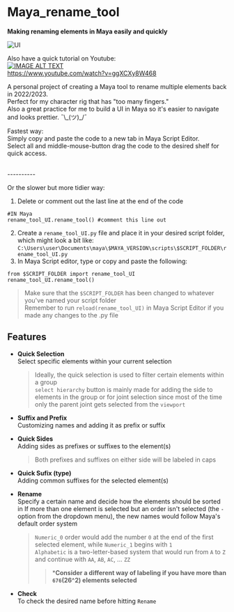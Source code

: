 # Maya_rename_tool
**Making renaming elements in Maya easily and quickly**

![UI](https://github.com/user-attachments/assets/77afc9e7-4326-41e1-b89d-7e0f52276cbe)

Also have a quick tutorial on Youtube:<br/>
  <a href="https://www.youtube.com/watch?v=ggXCXy8W468"><img src="https://img.youtube.com/vi/ggXCXy8W468/0.jpg" alt="IMAGE ALT TEXT"></a><br/>
  https://www.youtube.com/watch?v=ggXCXy8W468
<br/>

A personal project of creating a Maya tool to rename multiple elements back in 2022/2023.<br/>
Perfect for my character rig that has "too many fingers."<br/>
Also a great practice for me to build a UI in Maya so it's easier to navigate and looks prettier. ¯\\\_(ツ)\_/¯

Fastest way:<br/>
Simply copy and paste the code to a new tab in Maya Script Editor.<br/>
Select all and middle-mouse-button drag the code to the desired shelf for quick access.

<br/>----------<br/>

Or the slower but more tidier way:<br/>
1. Delete or comment out the last line at the end of the code
```
#IN Maya
rename_tool_UI.rename_tool() #comment this line out
```

2. Create a `rename_tool_UI.py` file and place it in your desired script folder, which might look a bit like: 
`C:\Users\user\Documents\maya\$MAYA_VERSION\scripts\$SCRIPT_FOLDER\rename_tool_UI.py`<br/>
3. In Maya Script editor, type or copy and paste the following:
```
from $SCRIPT_FOLDER import rename_tool_UI
rename_tool_UI.rename_tool()
```
> Make sure that the `$SCRIPT_FOLDER` has been changed to whatever you've named your script folder<br/>
> Remember to run `reload(rename_tool_UI)` in Maya Script Editor if you made any changes to the .py file

## Features

- **Quick Selection**<br/>
  Select specific elements within your current selection
  > Ideally, the quick selection is used to filter certain elements within a group<br/>
  > `select hierarchy` button is mainly made for adding the side to elements in the group or for joint selection since most of the time only the parent joint gets selected from the `viewport`

- **Suffix and Prefix**<br/>
  Customizing names and adding it as prefix or suffix
  
- **Quick Sides**<br/>
  Adding sides as prefixes or suffixes to the element(s)
  > Both prefixes and suffixes on either side will be labeled in caps

- **Quick Sufix (type)**<br/>
  Adding common suffixes for the selected element(s)
  
- **Rename**<br/>
  Specify a certain name and decide how the elements should be sorted in
  If more than one element is selected but an order isn't selected (the `-` option from the dropdown menu), the new names would follow Maya's default order system
  > `Numeric_0` order would add the number `0` at the end of the first selected element, while `Numeric_1` begins with `1`<br/>
  > `Alphabetic` is a two-letter-based system that would run from `A` to `Z` and continue with `AA`, `AB`, `AC`, ... `ZZ`<br/>
  >> ***Consider a different way of labeling if you have more than `676`(26^2) elements selected**

- **Check**<br/>
  To check the desired name before hitting `Rename`
